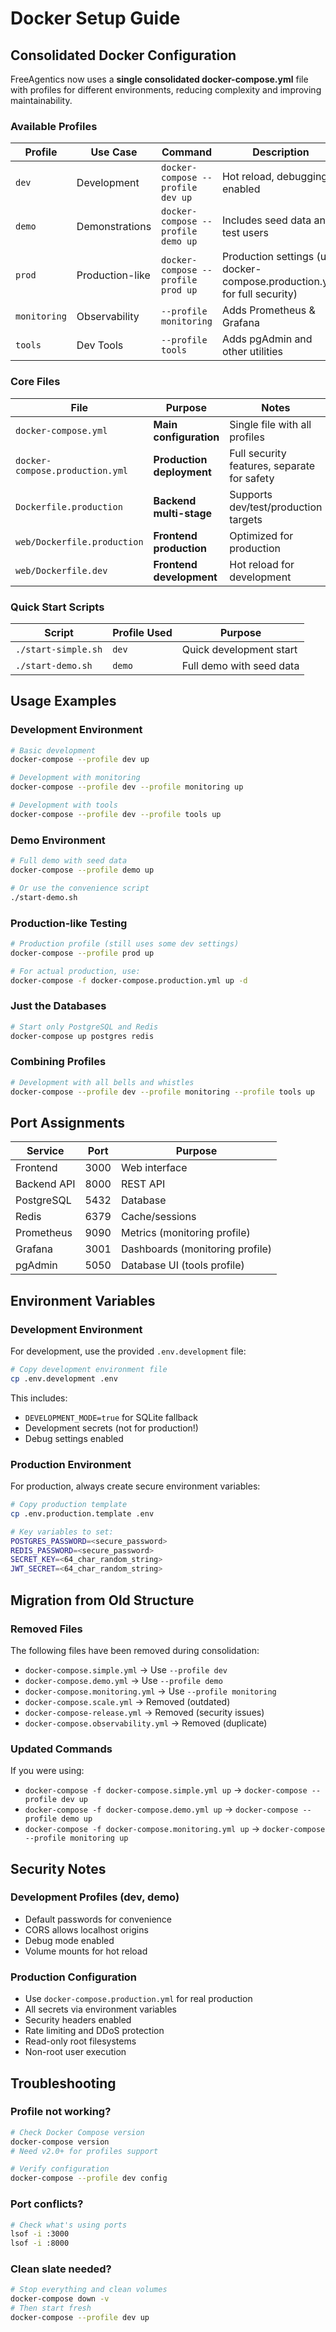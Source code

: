 # Docker Setup Guide

## Consolidated Docker Configuration

FreeAgentics now uses a **single consolidated docker-compose.yml** file with profiles for different environments, reducing complexity and improving maintainability.

### Available Profiles

| Profile | Use Case | Command | Description |
|---------|----------|---------|-------------|
| `dev` | Development | `docker-compose --profile dev up` | Hot reload, debugging enabled |
| `demo` | Demonstrations | `docker-compose --profile demo up` | Includes seed data and test users |
| `prod` | Production-like | `docker-compose --profile prod up` | Production settings (use docker-compose.production.yml for full security) |
| `monitoring` | Observability | `--profile monitoring` | Adds Prometheus & Grafana |
| `tools` | Dev Tools | `--profile tools` | Adds pgAdmin and other utilities |

### Core Files

| File | Purpose | Notes |
|------|---------|-------|
| `docker-compose.yml` | **Main configuration** | Single file with all profiles |
| `docker-compose.production.yml` | **Production deployment** | Full security features, separate for safety |
| `Dockerfile.production` | **Backend multi-stage** | Supports dev/test/production targets |
| `web/Dockerfile.production` | **Frontend production** | Optimized for production |
| `web/Dockerfile.dev` | **Frontend development** | Hot reload for development |

### Quick Start Scripts

| Script | Profile Used | Purpose |
|--------|--------------|---------|
| `./start-simple.sh` | `dev` | Quick development start |
| `./start-demo.sh` | `demo` | Full demo with seed data |

## Usage Examples

### Development Environment
```bash
# Basic development
docker-compose --profile dev up

# Development with monitoring
docker-compose --profile dev --profile monitoring up

# Development with tools
docker-compose --profile dev --profile tools up
```

### Demo Environment
```bash
# Full demo with seed data
docker-compose --profile demo up

# Or use the convenience script
./start-demo.sh
```

### Production-like Testing
```bash
# Production profile (still uses some dev settings)
docker-compose --profile prod up

# For actual production, use:
docker-compose -f docker-compose.production.yml up -d
```

### Just the Databases
```bash
# Start only PostgreSQL and Redis
docker-compose up postgres redis
```

### Combining Profiles
```bash
# Development with all bells and whistles
docker-compose --profile dev --profile monitoring --profile tools up
```

## Port Assignments

| Service | Port | Purpose |
|---------|------|---------|
| Frontend | 3000 | Web interface |
| Backend API | 8000 | REST API |
| PostgreSQL | 5432 | Database |
| Redis | 6379 | Cache/sessions |
| Prometheus | 9090 | Metrics (monitoring profile) |
| Grafana | 3001 | Dashboards (monitoring profile) |
| pgAdmin | 5050 | Database UI (tools profile) |

## Environment Variables

### Development Environment
For development, use the provided `.env.development` file:

```bash
# Copy development environment file
cp .env.development .env
```

This includes:
- `DEVELOPMENT_MODE=true` for SQLite fallback
- Development secrets (not for production!)
- Debug settings enabled

### Production Environment
For production, always create secure environment variables:

```bash
# Copy production template
cp .env.production.template .env

# Key variables to set:
POSTGRES_PASSWORD=<secure_password>
REDIS_PASSWORD=<secure_password>
SECRET_KEY=<64_char_random_string>
JWT_SECRET=<64_char_random_string>
```

## Migration from Old Structure

### Removed Files
The following files have been removed during consolidation:
- `docker-compose.simple.yml` → Use `--profile dev`
- `docker-compose.demo.yml` → Use `--profile demo`
- `docker-compose.monitoring.yml` → Use `--profile monitoring`
- `docker-compose.scale.yml` → Removed (outdated)
- `docker-compose-release.yml` → Removed (security issues)
- `docker-compose.observability.yml` → Removed (duplicate)

### Updated Commands
If you were using:
- `docker-compose -f docker-compose.simple.yml up` → `docker-compose --profile dev up`
- `docker-compose -f docker-compose.demo.yml up` → `docker-compose --profile demo up`
- `docker-compose -f docker-compose.monitoring.yml up` → `docker-compose --profile monitoring up`

## Security Notes

### Development Profiles (dev, demo)
- Default passwords for convenience
- CORS allows localhost origins
- Debug mode enabled
- Volume mounts for hot reload

### Production Configuration
- Use `docker-compose.production.yml` for real production
- All secrets via environment variables
- Security headers enabled
- Rate limiting and DDoS protection
- Read-only root filesystems
- Non-root user execution

## Troubleshooting

### Profile not working?
```bash
# Check Docker Compose version
docker-compose version
# Need v2.0+ for profiles support

# Verify configuration
docker-compose --profile dev config
```

### Port conflicts?
```bash
# Check what's using ports
lsof -i :3000
lsof -i :8000
```

### Clean slate needed?
```bash
# Stop everything and clean volumes
docker-compose down -v
# Then start fresh
docker-compose --profile dev up
```